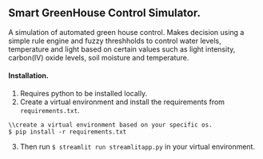 ## Smart GreenHouse Control Simulator.
A simulation of automated green house control. Makes decision using a simple rule engine and fuzzy threshholds to control water levels, temperature and light based on certain values such as light intensity, carbon(IV) oxide levels, soil moisture
and temperature.
#### Installation.
1. Requires python to be installed locally.
2. Create a virtual environment and install the requirements from `requirements.txt`.
```
\\create a virtual environment based on your specific os.
$ pip install -r requirements.txt
```
3. Then run `$ streamlit run streamlitapp.py` in your virtual environment.
